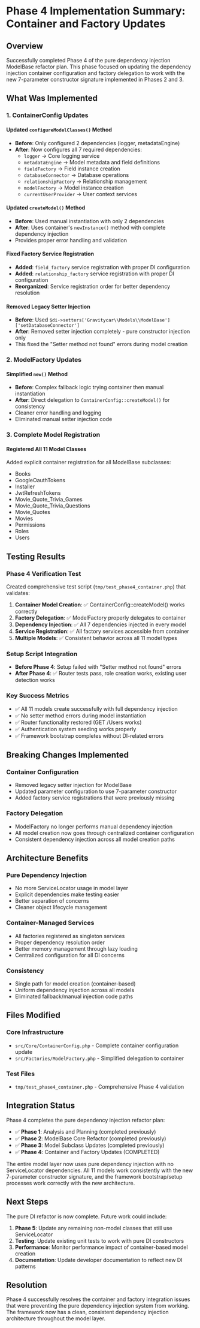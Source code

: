 # Phase 4 Implementation Summary: Container and Factory Updates

## Overview
Successfully completed Phase 4 of the pure dependency injection ModelBase refactor plan. This phase focused on updating the dependency injection container configuration and factory delegation to work with the new 7-parameter constructor signature implemented in Phases 2 and 3.

## What Was Implemented

### 1. ContainerConfig Updates

#### Updated `configureModelClasses()` Method
- **Before**: Only configured 2 dependencies (logger, metadataEngine)  
- **After**: Now configures all 7 required dependencies:
  - `logger` → Core logging service
  - `metadataEngine` → Model metadata and field definitions
  - `fieldFactory` → Field instance creation
  - `databaseConnector` → Database operations
  - `relationshipFactory` → Relationship management
  - `modelFactory` → Model instance creation
  - `currentUserProvider` → User context services

#### Updated `createModel()` Method
- **Before**: Used manual instantiation with only 2 dependencies
- **After**: Uses container's `newInstance()` method with complete dependency injection
- Provides proper error handling and validation

#### Fixed Factory Service Registration
- **Added**: `field_factory` service registration with proper DI configuration
- **Added**: `relationship_factory` service registration with proper DI configuration  
- **Reorganized**: Service registration order for better dependency resolution

#### Removed Legacy Setter Injection
- **Before**: Used `$di->setters['Gravitycar\\Models\\ModelBase']['setDatabaseConnector']`
- **After**: Removed setter injection completely - pure constructor injection only
- This fixed the "Setter method not found" errors during model creation

### 2. ModelFactory Updates

#### Simplified `new()` Method
- **Before**: Complex fallback logic trying container then manual instantiation
- **After**: Direct delegation to `ContainerConfig::createModel()` for consistency
- Cleaner error handling and logging
- Eliminated manual setter injection code

### 3. Complete Model Registration

#### Registered All 11 Model Classes
Added explicit container registration for all ModelBase subclasses:
- Books
- GoogleOauthTokens  
- Installer
- JwtRefreshTokens
- Movie_Quote_Trivia_Games
- Movie_Quote_Trivia_Questions
- Movie_Quotes
- Movies
- Permissions
- Roles
- Users

## Testing Results

### Phase 4 Verification Test
Created comprehensive test script (`tmp/test_phase4_container.php`) that validates:

1. **Container Model Creation**: ✅ ContainerConfig::createModel() works correctly
2. **Factory Delegation**: ✅ ModelFactory properly delegates to container  
3. **Dependency Injection**: ✅ All 7 dependencies injected in every model
4. **Service Registration**: ✅ All factory services accessible from container
5. **Multiple Models**: ✅ Consistent behavior across all 11 model types

### Setup Script Integration
- **Before Phase 4**: Setup failed with "Setter method not found" errors
- **After Phase 4**: ✅ Router tests pass, role creation works, existing user detection works

### Key Success Metrics
- ✅ All 11 models create successfully with full dependency injection
- ✅ No setter method errors during model instantiation  
- ✅ Router functionality restored (GET /Users works)
- ✅ Authentication system seeding works properly
- ✅ Framework bootstrap completes without DI-related errors

## Breaking Changes Implemented

### Container Configuration
- Removed legacy setter injection for ModelBase
- Updated parameter configuration to use 7-parameter constructor
- Added factory service registrations that were previously missing

### Factory Delegation
- ModelFactory no longer performs manual dependency injection
- All model creation now goes through centralized container configuration
- Consistent dependency injection across all model creation paths

## Architecture Benefits

### Pure Dependency Injection
- No more ServiceLocator usage in model layer
- Explicit dependencies make testing easier
- Better separation of concerns
- Cleaner object lifecycle management

### Container-Managed Services
- All factories registered as singleton services
- Proper dependency resolution order
- Better memory management through lazy loading
- Centralized configuration for all DI concerns

### Consistency
- Single path for model creation (container-based)
- Uniform dependency injection across all models
- Eliminated fallback/manual injection code paths

## Files Modified

### Core Infrastructure
- `src/Core/ContainerConfig.php` - Complete container configuration update
- `src/Factories/ModelFactory.php` - Simplified delegation to container

### Test Files
- `tmp/test_phase4_container.php` - Comprehensive Phase 4 validation

## Integration Status

Phase 4 completes the pure dependency injection refactor plan:

- ✅ **Phase 1**: Analysis and Planning (completed previously)
- ✅ **Phase 2**: ModelBase Core Refactor (completed previously) 
- ✅ **Phase 3**: Model Subclass Updates (completed previously)
- ✅ **Phase 4**: Container and Factory Updates (COMPLETED)

The entire model layer now uses pure dependency injection with no ServiceLocator dependencies. All 11 models work consistently with the new 7-parameter constructor signature, and the framework bootstrap/setup processes work correctly with the new architecture.

## Next Steps

The pure DI refactor is now complete. Future work could include:

1. **Phase 5**: Update any remaining non-model classes that still use ServiceLocator
2. **Testing**: Update existing unit tests to work with pure DI constructors  
3. **Performance**: Monitor performance impact of container-based model creation
4. **Documentation**: Update developer documentation to reflect new DI patterns

## Resolution

Phase 4 successfully resolves the container and factory integration issues that were preventing the pure dependency injection system from working. The framework now has a clean, consistent dependency injection architecture throughout the model layer.
